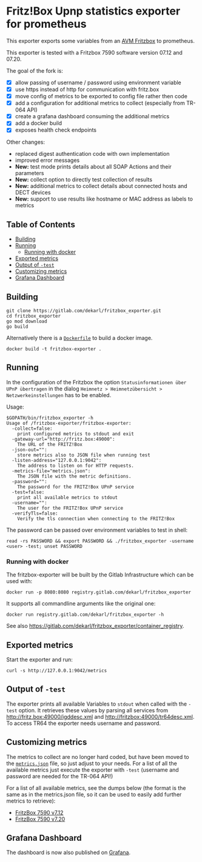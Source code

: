 # Fritz!Box Upnp statistics exporter for prometheus

This exporter exports some variables from an
[AVM Fritzbox](http://avm.de/produkte/fritzbox/) to prometheus.

This exporter is tested with a Fritzbox 7590 software version 07.12 and
07.20.

The goal of the fork is:
- [x] allow passing of username / password using environment variable
- [x] use https instead of http for communication with fritz.box
- [x] move config of metrics to be exported to config file rather then
      code
- [x] add a configuration for additional metrics to collect (especially
      from TR-064 API)
- [x] create a grafana dashboard consuming the additional metrics
- [x] add a docker build
- [x] exposes health check endpoints

Other changes:
- replaced digest authentication code with own implementation
- improved error messages
- **New:** test mode prints details about all SOAP Actions and their
  parameters
- **New:** collect option to directly test collection of results
- **New:** additional metrics to collect details about connected hosts
  and DECT devices
- **New:** support to use results like hostname or MAC address as labels
  to metrics

[TOC]: # "## Table of Contents"

## Table of Contents
- [Building](#building)
- [Running](#running)
  - [Running with docker](#running-with-docker)
- [Exported metrics](#exported-metrics)
- [Output of `-test`](#output-of--test)
- [Customizing metrics](#customizing-metrics)
- [Grafana Dashboard](#grafana-dashboard)

## Building

```shell script
git clone https://gitlab.com/dekarl/fritzbox_exporter.git
cd fritzbox_exporter
go mod download
go build
```

Alternatively there is a [`Dockerfile`](Dockerfile) to build a docker
image.

```shell script
docker build -t fritzbox-exporter .
```

## Running

In the configuration of the Fritzbox the option `Statusinformationen
über UPnP übertragen` in the dialog `Heimnetz > Heimnetzübersicht >
Netzwerkeinstellungen` has to be enabled.

Usage:

```
$GOPATH/bin/fritzbox_exporter -h
Usage of /fritzbox-exporter/fritzbox-exporter:
  -collect=false: 
    print configured metrics to stdout and exit
  -gateway-url="http://fritz.box:49000": 
    The URL of the FRITZ!Box
  -json-out="": 
    store metrics also to JSON file when running test
  -listen-address="127.0.0.1:9042": 
    The address to listen on for HTTP requests.
  -metrics-file="metrics.json": 
    The JSON file with the metric definitions.
  -password="": 
    The password for the FRITZ!Box UPnP service
  -test=false: 
    print all available metrics to stdout
  -username="": 
    The user for the FRITZ!Box UPnP service
  -verifyTls=false: 
    Verify the tls connection when connecting to the FRITZ!Box
```

The password can be passed over environment variables to test in shell:

```shell script
read -rs PASSWORD && export PASSWORD && ./fritzbox_exporter -username <user> -test; unset PASSWORD
```

### Running with docker

The fritzbox-exporter will be built by the Gitlab Infrastructure
which can be used with:

```shell script
docker run -p 8080:8080 registry.gitlab.com/dekarl/fritzbox_exporter
```

It supports all commandline arguments like the original one:

```shell script
docker run registry.gitlab.com/dekarl/fritzbox_exporter -h
```

See also <https://gitlab.com/dekarl/fritzbox_exporter/container_registry>.

## Exported metrics

Start the exporter and run:

```shell script
curl -s http://127.0.0.1:9042/metrics 
```

## Output of `-test`

The exporter prints all available Variables to `stdout` when called with
the `-test` option. It retrieves these values by parsing all services
from <http://fritz.box:49000/igddesc.xml> and
<http://fritzbox:49000/tr64desc.xml>. To access TR64 the exporter needs
username and password.

## Customizing metrics

The metrics to collect are no longer hard coded, but have been moved to
the [`metrics.json`](metrics.json) file, so just adjust to your needs.
For a list of all the available metrics just execute the exporter with
`-test` (username and password are needed for the TR-064 API!)

For a list of all available metrics, see the dumps below (the format is
the same as in the metrics.json file, so it can be used to easily add
further metrics to retrieve):
- [FritzBox 7590 v7.12](all_available_metrics_7590_7.12.json)
- [FritzBox 7590 v7.20](all_available_metrics_7590_7.20.json)

## Grafana Dashboard

The dashboard is now also published on
[Grafana](https://grafana.com/grafana/dashboards/12579).
